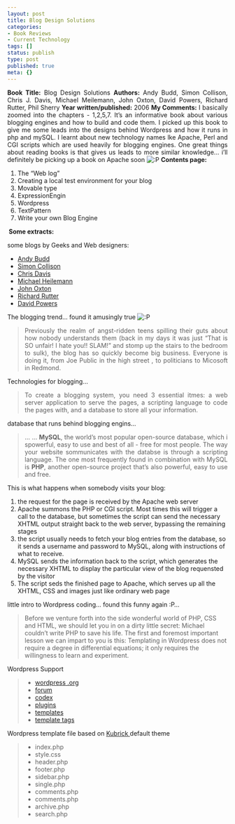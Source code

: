 ```yaml
---
layout: post
title: Blog Design Solutions
categories:
- Book Reviews
- Current Technology
tags: []
status: publish
type: post
published: true
meta: {}
---
```

<p align="justify"><strong>Book Title:</strong> Blog Design Solutions
<strong>Authors:</strong> Andy Budd, Simon Collison, Chris J. Davis, Michael Meilemann, John Oxton, David Powers, Richard Rutter, Phil Sherry
<strong>Year written/published:</strong> 2006
<strong>My Comments:</strong> I basically zoomed into the chapters - 1,2,5,7. It’s an informative book about various blogging engines and how to build and code them. I picked up this book to give me some leads into the designs behind Wordpress and how it runs in php and mySQL. I learnt about new technology names lke Apache, Perl and CGI scripts which are used heavily for blogging engines. One great things about reading books is that gives us leads to more similar knowledge… i’ll definitely be picking up a book on Apache soon <img src="http://buibui.wordpress.com/wp-includes/images/smilies/icon_razz.gif" alt=":P" />
<strong>Contents page:</strong>
<ol>
	<li>The “Web log”</li>
	<li>Creating a local test environment for your blog</li>
	<li>Movable type</li>
	<li>ExpressionEngin</li>
	<li>Wordpress</li>
	<li>TextPattern</li>
	<li>Write your own Blog Engine</li>
</ol>
<strong> Some extracts:</strong>

some blogs by Geeks and Web designers:
<ul>
	<li><a closure_hashCode_="441" target="_blank" href="http://andybudd.com/">Andy Budd</a></li>
	<li><a closure_hashCode_="443" target="_blank" href="http://www.colly.com/">Simon Collison</a></li>
	<li><a closure_hashCode_="444" target="_blank" href="http://www.famousdavispro.com/">Chris Davis</a></li>
	<li><a closure_hashCode_="445" target="_blank" href="http://binarybonsai.com/">Michael Heilemann</a></li>
	<li><a closure_hashCode_="446" target="_blank" href="http://joshuaink.com/">John Oxton</a></li>
	<li><a closure_hashCode_="447" target="_blank" href="http://clagnut.com/">Richard Rutter</a></li>
	<li><a closure_hashCode_="448" target="_blank" href="http://japan-interface.co.uk/">David Powers</a></li>
</ul>
The blogging trend… found it amusingly true <img src="http://buibui.wordpress.com/wp-includes/images/smilies/icon_razz.gif" alt=":P" />
<blockquote>
<p align="justify">Previously the realm of angst-ridden teens spilling their guts about how nobody understands them (back in my days it was just “That is SO unfair! I hate you!! SLAM!” and stomp up the stairs to the bedroom to sulk), the blog has so quickly become big business. Everyone is doing it, from Joe Public in the high street , to politicians to Micosoft in Redmond.</p>
</blockquote>
Technologies for blogging…
<blockquote>
<p align="justify">To create a blogging system, you need 3 essential itmes: a web server application to serve the pages, a scripting language to code the pages with, and a database to store all your information.</p>
</blockquote>
database that runs behind blogging engins…
<blockquote>
<p align="justify">… … <strong>MySQL</strong>, the world’s most popular open-source database, which i spowerful, easy to use and best of all - free for most people. The way your website sommunicates with the databse is through a scripting language. The one most frequently found in combination with MySQL is <strong>PHP</strong>, another open-source project that’s also powerful, easy to use and free.</p>
</blockquote>
This is what happens when somebody visits your blog:
<ol>
	<li>the request for the page is received by the Apache web server</li>
	<li>Apache summons the PHP or CGI script. Most times this will trigger a call to the database, but sometimes the script can send the necessary XHTML output straight back to the web server, bypassing the remaining stages</li>
	<li>the script usually needs to fetch your blog entries from the database, so it sends a username and password to MySQL, along with instructions of what to receive.</li>
	<li>MySQL sends the information back to the script, which generates the necessary XHTML to display the particular view of the blog requensted by the visitor</li>
	<li>The script seds the finished page to Apache, which serves up all the XHTML, CSS and images just like ordinary web page</li>
</ol>
little intro to Wordpress coding… found this funny again :P…
<blockquote>Before we venture forth into the side wonderful world of PHP, CSS and HTML, we should let you in on a dirty little secret: Michael couldn’t write PHP to save his life. The first and foremost important lesson we can impart to you is this: Templating in Wordpress does not require a degree in differential equations; it only requires the willingness to learn and experiment.</blockquote>
Wordpress Support
<blockquote>
<ul>
	<li><a closure_hashCode_="449" target="_blank" href="http://wordpress.org/">wordpress .org</a></li>
	<li><a closure_hashCode_="450" target="_blank" href="http://wordpress.org/support/">forum</a></li>
	<li><a closure_hashCode_="451" target="_blank" href="http://codex.wordpress.org/Main_Page">codex</a></li>
	<li><a closure_hashCode_="452" target="_blank" href="http://wordpress.org/extend/plugins/">plugins</a></li>
	<li><a closure_hashCode_="453" target="_blank" href="http://codex.wordpress.org/Templates">templates</a></li>
	<li><a closure_hashCode_="454" target="_blank" href="http://codex.wordpress.org/Template_Tags">template tags</a></li>
</ul>
</blockquote>
Wordpress template file based on <a closure_hashCode_="455" target="_blank" href="http://binarybonsai.com/wordpress/kubrick/">Kubrick </a>default theme
<blockquote>
<ul>
	<li>index.php</li>
	<li>style.css</li>
	<li>header.php</li>
	<li>footer.php</li>
	<li>sidebar.php</li>
	<li>single.php</li>
	<li>comments.php</li>
	<li>comments.php</li>
	<li>archive.php</li>
	<li>search.php</li>
</ul>
</blockquote>
